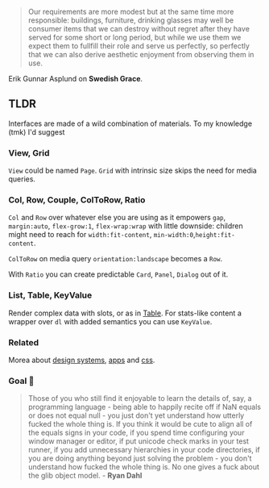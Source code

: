 > Our requirements are more modest but at the same time more responsible:
> buildings, furniture, drinking glasses may well be consumer items that
> we can destroy without regret after they have served for some short or
> long period, but while we use them we expect them to fullfill their role and serve us perfectly, so perfectly that we can also derive aesthetic
> enjoyment from observing them in use.

Erik Gunnar Asplund on **Swedish Grace**.


## TLDR

Interfaces are made of a wild combination of materials. To my knowledge (tmk) I'd suggest 

### View, Grid

`View` could be named `Page`. `Grid` with intrinsic size skips the need for media queries.

### Col, Row, Couple, ColToRow, Ratio

`Col` and `Row` over whatever else you are using as it empowers `gap`, `margin:auto`, `flex-grow:1`, `flex-wrap:wrap` with little downside: children might need to reach for `width:fit-content`, `min-width:0`,`height:fit-content`. 

`ColToRow` on media query `orientation:landscape` becomes a `Row`. 

With `Ratio` you can create predictable `Card`, `Panel`, `Dialog` out of it.

### List, Table, KeyValue

Render complex data with slots, or as in [Table](https://github.com/polmoneys/react-table). For stats-like content a wrapper over `dl` with added semantics you can use `KeyValue`. 

### Related  

Morea about [design systems](https://github.com/polmoneys/boost), [apps](https://github.com/polmoneys/react-app) and [css](https://github.com/polmoneys/css-unit). 

### Goal 💐

> Those of you who still find it enjoyable to learn the details of, say, a programming language - being able to happily recite off if NaN equals or does not equal null - you just don't yet understand how utterly fucked the whole thing is. If you think it would be cute to align all of the equals signs in your code, if you spend time configuring your window manager or editor, if put unicode check marks in your test runner, if you add unnecessary hierarchies in your code directories, if you are doing anything beyond just solving the problem - you don't understand how fucked the whole thing is. No one gives a fuck about the glib object model. - **Ryan Dahl**
